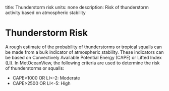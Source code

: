 title: Thunderstorm risk
units: none
description: Risk of thunderstorm activity based on atmospheric stability

# Thunderstorm Risk
A rough estimate of the probability of thunderstorms or tropical squalls can be made from a bulk indicator of atmospheric stability.
These indicators can be based on Convectively Available Potential Energy (CAPE) or Lifted Index (LI).
In MetOceanView, the following criteria are used to determine the risk of thunderstorms or squalls:
- CAPE>1000 OR LI<-2: Moderate
- CAPE>2500 OR LI<-5: High

